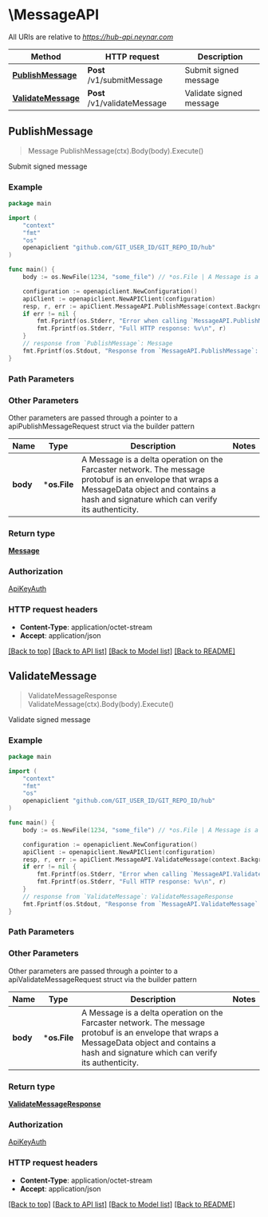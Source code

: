 # \MessageAPI

All URIs are relative to *https://hub-api.neynar.com*

Method | HTTP request | Description
------------- | ------------- | -------------
[**PublishMessage**](MessageAPI.md#PublishMessage) | **Post** /v1/submitMessage | Submit signed message
[**ValidateMessage**](MessageAPI.md#ValidateMessage) | **Post** /v1/validateMessage | Validate signed message



## PublishMessage

> Message PublishMessage(ctx).Body(body).Execute()

Submit signed message



### Example

```go
package main

import (
	"context"
	"fmt"
	"os"
	openapiclient "github.com/GIT_USER_ID/GIT_REPO_ID/hub"
)

func main() {
	body := os.NewFile(1234, "some_file") // *os.File | A Message is a delta operation on the Farcaster network. The message protobuf is an envelope that wraps a MessageData object and contains a hash and signature which can verify its authenticity. 

	configuration := openapiclient.NewConfiguration()
	apiClient := openapiclient.NewAPIClient(configuration)
	resp, r, err := apiClient.MessageAPI.PublishMessage(context.Background()).Body(body).Execute()
	if err != nil {
		fmt.Fprintf(os.Stderr, "Error when calling `MessageAPI.PublishMessage``: %v\n", err)
		fmt.Fprintf(os.Stderr, "Full HTTP response: %v\n", r)
	}
	// response from `PublishMessage`: Message
	fmt.Fprintf(os.Stdout, "Response from `MessageAPI.PublishMessage`: %v\n", resp)
}
```

### Path Parameters



### Other Parameters

Other parameters are passed through a pointer to a apiPublishMessageRequest struct via the builder pattern


Name | Type | Description  | Notes
------------- | ------------- | ------------- | -------------
 **body** | ***os.File** | A Message is a delta operation on the Farcaster network. The message protobuf is an envelope that wraps a MessageData object and contains a hash and signature which can verify its authenticity.  | 

### Return type

[**Message**](Message.md)

### Authorization

[ApiKeyAuth](../README.md#ApiKeyAuth)

### HTTP request headers

- **Content-Type**: application/octet-stream
- **Accept**: application/json

[[Back to top]](#) [[Back to API list]](../README.md#documentation-for-api-endpoints)
[[Back to Model list]](../README.md#documentation-for-models)
[[Back to README]](../README.md)


## ValidateMessage

> ValidateMessageResponse ValidateMessage(ctx).Body(body).Execute()

Validate signed message



### Example

```go
package main

import (
	"context"
	"fmt"
	"os"
	openapiclient "github.com/GIT_USER_ID/GIT_REPO_ID/hub"
)

func main() {
	body := os.NewFile(1234, "some_file") // *os.File | A Message is a delta operation on the Farcaster network. The message protobuf is an envelope that wraps a MessageData object and contains a hash and signature which can verify its authenticity. 

	configuration := openapiclient.NewConfiguration()
	apiClient := openapiclient.NewAPIClient(configuration)
	resp, r, err := apiClient.MessageAPI.ValidateMessage(context.Background()).Body(body).Execute()
	if err != nil {
		fmt.Fprintf(os.Stderr, "Error when calling `MessageAPI.ValidateMessage``: %v\n", err)
		fmt.Fprintf(os.Stderr, "Full HTTP response: %v\n", r)
	}
	// response from `ValidateMessage`: ValidateMessageResponse
	fmt.Fprintf(os.Stdout, "Response from `MessageAPI.ValidateMessage`: %v\n", resp)
}
```

### Path Parameters



### Other Parameters

Other parameters are passed through a pointer to a apiValidateMessageRequest struct via the builder pattern


Name | Type | Description  | Notes
------------- | ------------- | ------------- | -------------
 **body** | ***os.File** | A Message is a delta operation on the Farcaster network. The message protobuf is an envelope that wraps a MessageData object and contains a hash and signature which can verify its authenticity.  | 

### Return type

[**ValidateMessageResponse**](ValidateMessageResponse.md)

### Authorization

[ApiKeyAuth](../README.md#ApiKeyAuth)

### HTTP request headers

- **Content-Type**: application/octet-stream
- **Accept**: application/json

[[Back to top]](#) [[Back to API list]](../README.md#documentation-for-api-endpoints)
[[Back to Model list]](../README.md#documentation-for-models)
[[Back to README]](../README.md)

